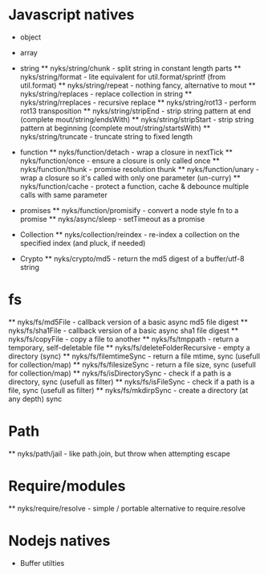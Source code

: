# Javascript natives
* object
* array

* string
** nyks/string/chunk - split string in constant length parts
** nyks/string/format - lite equivalent  for util.format/sprintf (from util.format)
** nyks/string/repeat - nothing fancy, alternative to mout
** nyks/string/replaces - replace collection in string
** nyks/string/rreplaces - recursive replace
** nyks/string/rot13 - perform rot13 transposition
** nyks/string/stripEnd - strip string pattern at end (complete mout/string/endsWith)
** nyks/string/stripStart - strip string pattern at beginning (complete mout/string/startsWith)
** nyks/string/truncate - truncate string to fixed length

* function
** nyks/function/detach - wrap a closure in nextTick
** nyks/function/once - ensure a closure is only called once
** nyks/function/thunk - promise resolution thunk
** nyks/function/unary - wrap a closure so it's called with only one parameter (un-curry)
** nyks/function/cache - protect a function, cache & debounce multiple calls with same parameter


* promises
** nyks/function/promisify - convert a node style fn to a promise
** nyks/async/sleep - setTimeout as a promise


* Collection
** nyks/collection/reindex - re-index a collection on the specified index (and pluck, if needed)


* Crypto
** nyks/crypto/md5 - return the md5 digest of a buffer/utf-8 string


# fs
** nyks/fs/md5File - callback version of a basic async md5 file digest 
** nyks/fs/sha1File - callback version of a basic async sha1 file digest 
** nyks/fs/copyFile - copy a file to another 
** nyks/fs/tmppath - return a temporary, self-deletable file
** nyks/fs/deleteFolderRecursive - empty a directory  (sync)
** nyks/fs/filemtimeSync - return a file mtime, sync (usefull for collection/map)
** nyks/fs/filesizeSync - return a file size, sync (usefull for collection/map)
** nyks/fs/isDirectorySync - check if a path is a directory, sync (usefull as filter)
** nyks/fs/isFileSync - check if a path is a file, sync (usefull as filter)
** nyks/fs/mkdirpSync - create a directory (at any depth) sync


# Path
** nyks/path/jail - like path.join, but throw when attempting escape


# Require/modules
** nyks/require/resolve - simple / portable alternative to require.resolve

# Nodejs natives

* Buffer utilties


